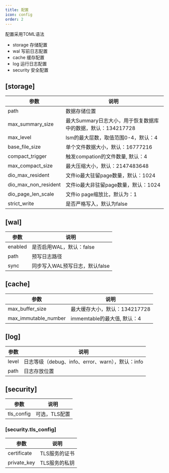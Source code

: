 ```yaml
---
title: 配置
icon: config
order: 2
---
```


配置采用TOML语法
- storage  存储配置
- wal      写前日志配置
- cache    缓存配置
- log      运行日志配置
- security 安全配置

## [storage]

| 参数                 | 说明                                     |
| -------------------- |----------------------------------------|
| path                 | 数据存储位置                                 |
| max_summary_size     | 最大Summary日志大小，用于恢复数据库中的数据，默认：134217728 |
| max_level            | lsm的最大层数，取值范围0-4，默认：4                  |
| base_file_size       | 单个文件数据大小，默认：16777216                   |
| compact_trigger      | 触发compation的文件数量, 默认：4                 |
| max_compact_size     | 最大压缩大小，默认：2147483648                   |
| dio_max_resident     | 文件io最大驻留page数量，默认：1024                 |
| dio_max_non_resident     | 文件io最大非驻留page数量，默认：1024                |
| dio_page_len_scale     | 文件io page缩放比，默认为：1                     |
| strict_write     | 是否严格写入，默认为false                        |

## [wal]

| 参数    | 说明 |
| ------- | ---- |
| enabled | 是否启用WAL，默认：false     |
| path    | 预写日志路径     |
| sync    | 同步写入WAL预写日志，默认false     |

## [cache]

| 参数                 | 说明 |
| -------------------- | ---- |
| max_buffer_size      |  最大缓存大小，默认：134217728    |
| max_immutable_number |  immemtable的最大值, 默认：4    |

## [log]

| 参数  | 说明 |
| ----- | ---- |
| level |  日志等级（debug、info、error、warn），默认：info   |
| path  |  日志存放位置    |

## [security]
| 参数 | 说明       |
| ---  |----------|
| tls_config | 可选，TLS配置 |

### [security.tls_config]
|参数 | 说明       |
|---|----------|
|certificate| TLS服务的证书 |
|private_key| TLS服务的私钥 |
